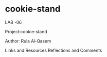 # cookie-stand
LAB -06

Project:cookie-stand

Author: Rula Al-Qasem


Links and Resources
Reflections and Comments